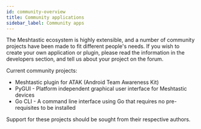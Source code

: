 ```yaml
---
id: community-overview
title: Community applications
sidebar_label: Community apps
---
```


The Meshtastic ecosystem is highly extensible, and a number of community projects have been made to fit different people's needs. If you wish to create your own application or plugin, please read the information in the developers section, and tell us about your project on the forum.

Current community projects:
 * Meshtastic plugin for ATAK (Android Team Awareness Kit)
 * PyGUI - Platform independent graphical user interface for Meshtastic devices
 * Go CLI - A command line interface using Go that requires no pre-requisites to be installed

Support for these projects should be sought from their respective authors.